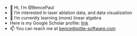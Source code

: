 - 👋 Hi, I’m @BencePaul
- 👀 I’m interested in laser ablation data, and data visualization
- 🌱 I’m currently learning (more) linear algebra
- Here is my Google Scholar profile: [link](https://scholar.google.com/citations?view_op=list_works&hl=en&hl=en&user=v8x9zpsAAAAJ&sortby=pubdate)
- 📫 You can reach me at bence@iolite-software.com 

<!---
BencePaul/BencePaul is a ✨ special ✨ repository because its `README.md` (this file) appears on your GitHub profile.
You can click the Preview link to take a look at your changes.
--->

